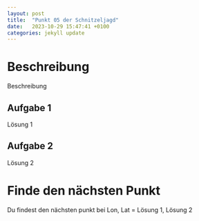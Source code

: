```yaml
---
layout: post
title:  "Punkt 05 der Schnitzeljagd"
date:   2023-10-29 15:47:41 +0100
categories: jekyll update
---
```


# Beschreibung

Beschreibung

## Aufgabe 1

Lösung 1

## Aufgabe 2

Lösung 2

# Finde den nächsten Punkt

Du findest den nächsten punkt bei Lon, Lat = Lösung 1, Lösung 2

